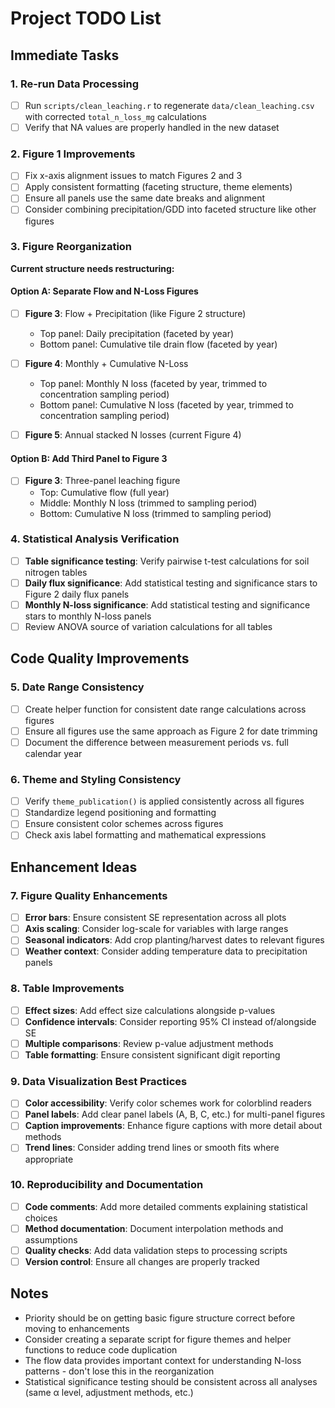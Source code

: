 # Project TODO List

## Immediate Tasks

### 1. Re-run Data Processing
- [ ] Run `scripts/clean_leaching.r` to regenerate `data/clean_leaching.csv` with corrected `total_n_loss_mg` calculations
- [ ] Verify that NA values are properly handled in the new dataset

### 2. Figure 1 Improvements
- [ ] Fix x-axis alignment issues to match Figures 2 and 3
- [ ] Apply consistent formatting (faceting structure, theme elements)
- [ ] Ensure all panels use the same date breaks and alignment
- [ ] Consider combining precipitation/GDD into faceted structure like other figures

### 3. Figure Reorganization
**Current structure needs restructuring:**

#### Option A: Separate Flow and N-Loss Figures
- [ ] **Figure 3**: Flow + Precipitation (like Figure 2 structure)
  - Top panel: Daily precipitation (faceted by year)
  - Bottom panel: Cumulative tile drain flow (faceted by year)
  
- [ ] **Figure 4**: Monthly + Cumulative N-Loss 
  - Top panel: Monthly N loss (faceted by year, trimmed to concentration sampling period)
  - Bottom panel: Cumulative N loss (faceted by year, trimmed to concentration sampling period)
  
- [ ] **Figure 5**: Annual stacked N losses (current Figure 4)

#### Option B: Add Third Panel to Figure 3
- [ ] **Figure 3**: Three-panel leaching figure
  - Top: Cumulative flow (full year)
  - Middle: Monthly N loss (trimmed to sampling period) 
  - Bottom: Cumulative N loss (trimmed to sampling period)

### 4. Statistical Analysis Verification
- [ ] **Table significance testing**: Verify pairwise t-test calculations for soil nitrogen tables
- [ ] **Daily flux significance**: Add statistical testing and significance stars to Figure 2 daily flux panels
- [ ] **Monthly N-loss significance**: Add statistical testing and significance stars to monthly N-loss panels
- [ ] Review ANOVA source of variation calculations for all tables

## Code Quality Improvements

### 5. Date Range Consistency
- [ ] Create helper function for consistent date range calculations across figures
- [ ] Ensure all figures use the same approach as Figure 2 for date trimming
- [ ] Document the difference between measurement periods vs. full calendar year

### 6. Theme and Styling Consistency  
- [ ] Verify `theme_publication()` is applied consistently across all figures
- [ ] Standardize legend positioning and formatting
- [ ] Ensure consistent color schemes across figures
- [ ] Check axis label formatting and mathematical expressions

## Enhancement Ideas

### 7. Figure Quality Enhancements
- [ ] **Error bars**: Ensure consistent SE representation across all plots
- [ ] **Axis scaling**: Consider log-scale for variables with large ranges
- [ ] **Seasonal indicators**: Add crop planting/harvest dates to relevant figures
- [ ] **Weather context**: Consider adding temperature data to precipitation panels

### 8. Table Improvements  
- [ ] **Effect sizes**: Add effect size calculations alongside p-values
- [ ] **Confidence intervals**: Consider reporting 95% CI instead of/alongside SE
- [ ] **Multiple comparisons**: Review p-value adjustment methods
- [ ] **Table formatting**: Ensure consistent significant digit reporting

### 9. Data Visualization Best Practices
- [ ] **Color accessibility**: Verify color schemes work for colorblind readers
- [ ] **Panel labels**: Add clear panel labels (A, B, C, etc.) for multi-panel figures
- [ ] **Caption improvements**: Enhance figure captions with more detail about methods
- [ ] **Trend lines**: Consider adding trend lines or smooth fits where appropriate

### 10. Reproducibility and Documentation
- [ ] **Code comments**: Add more detailed comments explaining statistical choices
- [ ] **Method documentation**: Document interpolation methods and assumptions
- [ ] **Quality checks**: Add data validation steps to processing scripts
- [ ] **Version control**: Ensure all changes are properly tracked

## Notes
- Priority should be on getting basic figure structure correct before moving to enhancements
- Consider creating a separate script for figure themes and helper functions to reduce code duplication
- The flow data provides important context for understanding N-loss patterns - don't lose this in the reorganization
- Statistical significance testing should be consistent across all analyses (same α level, adjustment methods, etc.)